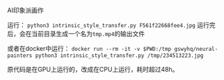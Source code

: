 
AI印象派画作

运行：
`python3 intrinsic_style_transfer.py F561f22668fee4.jpg`
运行完后，会在当前目录生成一个名为`tmp.mp4`的输出文件

或者在docker中运行：
`docker run --rm -it -v $PWD:/tmp gswyhq/neural-painters python3 intrinsic_style_transfer.py /tmp/234513223.jpg`

原代码是在GPU上运行的，改成在CPU上运行，耗时超过48h。

